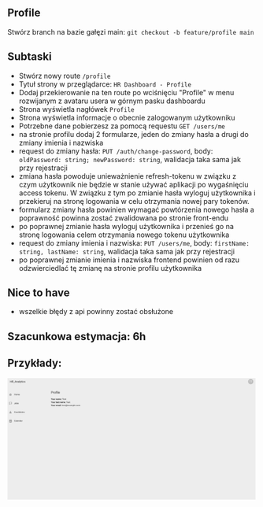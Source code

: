 ## Profile
Stwórz branch na bazie gałęzi main:
`git checkout -b feature/profile main`

## Subtaski
- Stwórz nowy route `/profile` 
- Tytuł strony w przeglądarce: `HR Dashboard - Profile`
- Dodaj przekierowanie na ten route po wciśnięciu "Profile" w menu rozwijanym z avataru usera w górnym pasku dashboardu
- Strona wyświetla nagłówek `Profile`
- Strona wyświetla informacje o obecnie zalogowanym użytkowniku
- Potrzebne dane pobierzesz za pomocą requestu `GET /users/me`
- na stronie profilu dodaj 2 formularze, jeden do zmiany hasła a drugi do zmiany imienia i nazwiska
- request do zmiany hasła: `PUT /auth/change-password`, body: `oldPassword: string; newPassword: string`, walidacja taka sama jak przy rejestracji
- zmiana hasła powoduje unieważnienie refresh-tokenu w związku z czym użytkownik nie będzie w stanie używać aplikacji po wygaśnięciu access tokenu. W związku z tym po zmianie hasła wyloguj użytkownika i przekieruj na stronę logowania w celu otrzymania nowej pary tokenów.
- formularz zmiany hasła powinien wymagać powtórzenia nowego hasła a poprawność powinna zostać zwalidowana po stronie front-endu
- po poprawnej zmianie hasła wyloguj użytkownika i przenieś go na stronę logowania celem otrzymania nowego tokenu użytkownika
- request do zmiany imienia i nazwiska: `PUT /users/me`, body: `firstName: string, lastName: string`, walidacja taka sama jak przy rejestracji
- po poprawnej zmianie imienia i nazwiska frontend powinien od razu odzwierciedlać tę zmianę na stronie profilu użytkownika

## Nice to have
- wszelkie błędy z api powinny zostać obsłużone

## Szacunkowa estymacja: 6h

## Przykłady:
![Profile](./profile.png "Profile")


